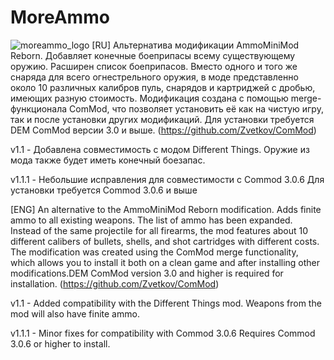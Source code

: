 # MoreAmmo
![moreammo_logo](https://github.com/user-attachments/assets/6607730e-4624-4898-ab61-66c244febc46)
[RU]
Альтернатива модификации AmmoMiniMod Reborn. Добавляет конечные боеприпасы всему существующему оружию.
Расширен список боеприпасов. Вместо одного и того же снаряда для всего огнестрельного оружия, в моде представленно
около 10 различных калибров пуль, снарядов и картриджей с дробью, имеющих разную стоимость.
Модификация создана с помощью merge-функционала ComMod, что позволяет установить её как на чистую игру, так и после установки других модификаций.
Для установки требуется DEM ComMod версии 3.0 и выше. (<https://github.com/Zvetkov/ComMod>)

v1.1 - Добавлена совместимость с модом Different Things. Оружие из мода также будет иметь конечный боезапас.

v1.1.1 - Небольшие исправления для совместимости с Commod 3.0.6
        Для установки требуется Commod 3.0.6 и выше

[ENG]
An alternative to the AmmoMiniMod Reborn modification. Adds finite ammo to all existing weapons. The list of ammo has been expanded. Instead of the same projectile for all firearms, the mod features about 10 different calibers of bullets, shells, and shot cartridges with different costs. The modification was created using the ComMod merge functionality, which allows you to install it both on a clean game and after installing other modifications.DEM ComMod version 3.0 and higher is required for installation. (https://github.com/Zvetkov/ComMod)

v1.1 - Added compatibility with the Different Things mod. Weapons from the mod will also have finite ammo.

v1.1.1 - Minor fixes for compatibility with Commod 3.0.6
         Requires Commod 3.0.6 or higher to install.
